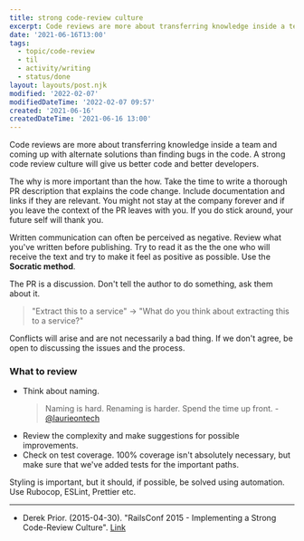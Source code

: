```yaml
---
title: strong code-review culture
excerpt: Code reviews are more about transferring knowledge inside a team and coming up with alternate solutions than finding bugs in the code
date: '2021-06-16T13:00'
tags: 
  - topic/code-review
  - til
  - activity/writing
  - status/done
layout: layouts/post.njk
modified: '2022-02-07'
modifiedDateTime: '2022-02-07 09:57'
created: '2021-06-16'
createdDateTime: '2021-06-16 13:00'
---
```


Code reviews are more about transferring knowledge inside a team and coming up with alternate solutions than finding bugs in the code. A strong code review culture will give us better code and better developers.

The why is more important than the how. Take the time to write a thorough PR description that explains the code change. Include documentation and links if they are relevant. You might not stay at the company forever and if you leave the context of the PR leaves with you. If you do stick around, your future self will thank you.

Written communication can often be perceived as negative. Review what you've written before publishing. Try to read it as the the one who will receive the text and try to make it feel as positive as possible. Use the **Socratic method**.

The PR is a discussion. Don't tell the author to do something, ask them about it.

> "Extract this to a service" -> "What do you think about extracting this to a service?"

Conflicts will arise and are not necessarily a bad thing. If we don't agree, be open to discussing the issues and the process.

### What to review

- Think about naming.
  > Naming is hard. Renaming is harder. Spend the time up front. - [@laurieontech](https://twitter.com/laurieontech/status/1402313492162613252)
- Review the complexity and make suggestions for possible improvements.
- Check on test coverage. 100% coverage isn't absolutely necessary, but make sure that we've added tests for the important paths.

Styling is important, but it should, if possible, be solved using automation. Use Rubocop, ESLint, Prettier etc.

---

- Derek Prior. (2015-04-30). "RailsConf 2015 - Implementing a Strong Code-Review Culture". [Link](https://www.youtube.com/watch?v=PJjmw9TRB7s)
